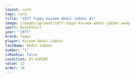 ```yaml
---
layout: card
tags: card
title: "1977 Topps Kareem Abdul-Jabbar #1"
image: /images/uploads/1977-topps-kareem-abdul-jabbar.webp
sport: Basketball
year: "1977"
brand: Topps
player: Kareem Abdul-Jabbar
lastName: Abdul-Jabbar
number: "1"
isRookie: false
condition: EX-EXMINT
value: 12
order: 10
---
```

